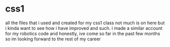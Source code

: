 # css1
all the files that i used and created for my css1 class
not much is on here but i kinda want to see how i have improved and such. i made a similar account for my robotics code and honestly, ive come so far in the past few months so im looking forward to the rest of my career
